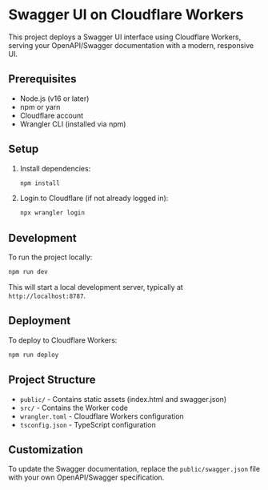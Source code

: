 # Swagger UI on Cloudflare Workers

This project deploys a Swagger UI interface using Cloudflare Workers, serving your OpenAPI/Swagger documentation with a modern, responsive UI.

## Prerequisites

- Node.js (v16 or later)
- npm or yarn
- Cloudflare account
- Wrangler CLI (installed via npm)

## Setup

1. Install dependencies:
   ```bash
   npm install
   ```

2. Login to Cloudflare (if not already logged in):
   ```bash
   npx wrangler login
   ```

## Development

To run the project locally:

```bash
npm run dev
```

This will start a local development server, typically at `http://localhost:8787`.

## Deployment

To deploy to Cloudflare Workers:

```bash
npm run deploy
```

## Project Structure

- `public/` - Contains static assets (index.html and swagger.json)
- `src/` - Contains the Worker code
- `wrangler.toml` - Cloudflare Workers configuration
- `tsconfig.json` - TypeScript configuration

## Customization

To update the Swagger documentation, replace the `public/swagger.json` file with your own OpenAPI/Swagger specification. 